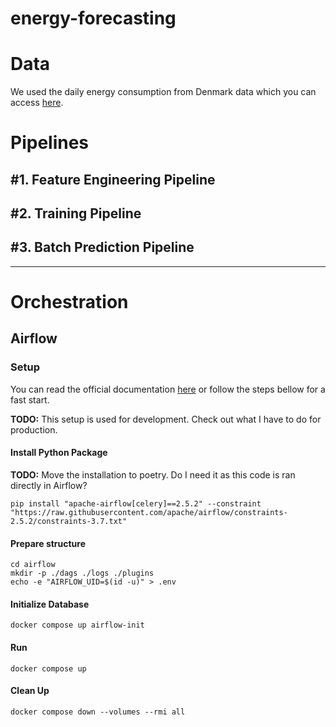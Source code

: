 # energy-forecasting

# Data
We used the daily energy consumption from Denmark data which you can access [here](https://www.energidataservice.dk/tso-electricity/ConsumptionDE35Hour).


# Pipelines 
## #1. Feature Engineering Pipeline

## #2. Training Pipeline

## #3. Batch Prediction Pipeline

-----

# Orchestration

## Airflow

### Setup
You can read the official documentation [here](https://airflow.apache.org/docs/apache-airflow/stable/howto/docker-compose/index.html) or follow the steps bellow for a fast start.

**TODO:** This setup is used for development. Check out what I have to do for production.

#### Install Python Package
**TODO:** Move the installation to poetry. Do I need it as this code is ran directly in Airflow?
```shell
pip install "apache-airflow[celery]==2.5.2" --constraint "https://raw.githubusercontent.com/apache/airflow/constraints-2.5.2/constraints-3.7.txt"
```

#### Prepare structure
```shell
cd airflow
mkdir -p ./dags ./logs ./plugins
echo -e "AIRFLOW_UID=$(id -u)" > .env
```

#### Initialize Database
```shell
docker compose up airflow-init
```

#### Run
```shell
docker compose up
```

#### Clean Up
```shell
docker compose down --volumes --rmi all
```
